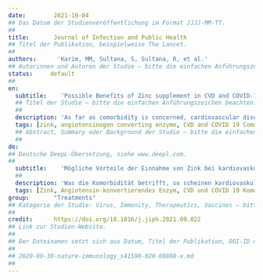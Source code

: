 ```yaml
---
date:        2021-10-04
## Das Datum der Studienveröffentlichung im Format JJJJ-MM-TT.
##
title:       Journal of Infection and Public Health
## Titel der Publikation, beispielweise The Lancet.
##
authors:      'Karim, MM, Sultana, S, Sultana, R, et al.'
## Autorinnen und Autoren der Studie – bitte die einfachen Anführungszeichen beachten!
status:     default
##
en:
  subtitle:    'Possible Benefits of Zinc supplement in CVD and COVID-19 Comorbidity'
  ## Titel der Studie – bitte die einfachen Anführungszeichen beachten!
  ##
  description: 'As far as comorbidity is concerned, cardiovascular diseases (CVD) appear to be accounted for the highest prevalence, severity, and fatality among COVID 19 patients. A wide array of causal links connecting CVD and COVID-19 baffle the overall prognosis as well as the efficacy of the given therapeutic interventions. At the centre of this puzzle lies ACE2 that works as a receptor for the SARS-CoV-2, and functional expression of which is also needed to minimize vasoconstriction otherwise would lead to high blood pressure. Furthermore, SARS-CoV-2 infection seems to reduce the functional expression of ACE2. Given these circumstances, it might be advisable to consider a treatment plan for COVID-19 patients with CVD in an approach that would neither aggravate the vasodeleterious arm of the renin-angiotensinogen-aldosterone system (RAAS) nor compromise the vasoprotective arm of RAAS but is effective to minimize or if possible, inhibit the viral replication. Given the immune modulatory role of Zn in both CVD and COVID-19 pathogenesis, zinc supplement to the selective treatment plan for CVD and COVID-19 comorbid conditions, to be decided by the clinicians depending on the cardiovascular conditions of the patients, might greatly improve the therapeutic outcome. Notably, ACE2 is a zinc metalloenzyme and zinc is also known to inhibit viral replication.'
  tags: [zink, angiotensinogen converting enzyme, CVD and COVID 19 Comorbidity, High blood pressure, Vasoconstriction, SARS-CoV-2]
  ## Abstract, Summary oder Background der Studie – bitte die einfachen Anführungszeichen beachten!
  ##
de: 
## Deutsche DeepL-Übersetzung, siehe www.deepl.com.
##
  subtitle:    'Mögliche Vorteile der Einnahme von Zink bei kardiovaskulären Erkrankungen und COVID-19-Komorbidität'
  ##
  description: 'Was die Komorbidität betrifft, so scheinen kardiovaskuläre Erkrankungen (CVD) für die höchste Prävalenz, den höchsten Schweregrad und die höchste Sterblichkeit bei COVID-19-Patienten verantwortlich zu sein. Eine Vielzahl von Kausalzusammenhängen zwischen CVD und COVID-19 gibt Rätsel auf, sowohl was die Gesamtprognose als auch die Wirksamkeit der jeweiligen therapeutischen Maßnahmen betrifft. Im Mittelpunkt dieses Rätsels steht ACE2, das als Rezeptor für SARS-CoV-2 fungiert und dessen funktionelle Expression auch erforderlich ist, um die Gefäßverengung zu minimieren, die andernfalls zu hohem Blutdruck führen würde. Außerdem scheint die SARS-CoV-2-Infektion die funktionelle Expression von ACE2 zu verringern. In Anbetracht dieser Umstände könnte es ratsam sein, einen Behandlungsplan für COVID-19-Patienten mit CVD in Erwägung zu ziehen, der weder den vasodeleteren Arm des Renin-Angiotensinogen-Aldosteron-Systems (RAAS) negativ beeinflusst, noch den vasoprotektiven Arm des RAAS beeinträchtigt, sondern die virale Replikation wirksam minimiert oder, sofern möglich, hemmt. In Anbetracht der immunmodulierenden Rolle von Zn bei der Pathogenese von CVD und COVID-19 könnte eine Zinkergänzung des selektiven Behandlungsplans für CVD und COVID-19-Komorbiditäten, die von den Klinikern in Abhängigkeit von den kardiovaskulären Bedingungen der Patienten zu entscheiden ist, das therapeutische Ergebnis erheblich verbessern. ACE2 ist ein Zink-Metalloenzym, und es ist bekannt, dass Zink auch die Virusreplikation hemmt.'
  tags: [Zink, Angiotensin-konvertierendes Enzym, CVD und COVID 19 Komorbidität, Bluthochdruck, Vasokonstriktion, SARS-CoV-2]
group:       "Treatments"
## Kategorie der Studie: Virus, Immunity, Therapeutics, Vaccines – bitte die Anführungszeichen beachten!
##
credit:      https://doi.org/10.1016/j.jiph.2021.09.022
## Link zur Studien-Website.
##
## Der Dateinamen setzt sich aus Datum, Titel der Publikation, DOI-ID der Studie (nach dem letzten Slash) und der Dateiendung zusammen. Bitte den Unterstrich vor der DOI-ID beachten!
##
## 2020-09-30-nature-immunology_s41590-020-00808-x.md
##
---
```

<object data="{{ page.link }}" style='height:calc(100vh - 400px); width: 100%' type='application/pdf'></object>
